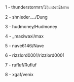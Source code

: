 1 - thunderstormrr/𝔗𝔥𝔲𝔫𝔡𝔢𝔯𝔖𝔱𝔬𝔯𝔪

2 - shnieder_._/Dung

3 - hudmoney/Hudmoney

4 - _maxiwaxi/max

5 - nave6146/Nave

6 - rizzlord0001/rizzlord0001

7 - rufluf/Rufluf

8 - xgaf/venix
